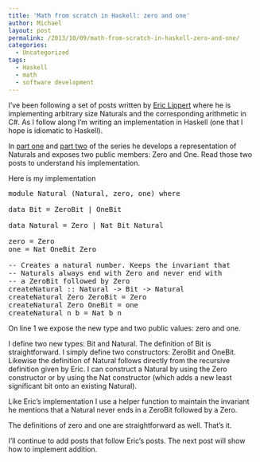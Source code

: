 ```yaml
---
title: 'Math from scratch in Haskell: zero and one'
author: Michael
layout: post
permalink: /2013/10/09/math-from-scratch-in-haskell-zero-and-one/
categories:
  - Uncategorized
tags:
  - Haskell
  - math
  - software development
---
```

I&#8217;ve been following a set of posts written by [Eric Lippert][1] where he is implementing arbitrary size Naturals and the corresponding arithmetic in C#. As I follow along I&#8217;m writing an implementation in Haskell (one that I hope is idiomatic to Haskell).  
<!--more-->

  
In [part one][2] and [part two][3] of the series he develops a representation of Naturals and exposes two public members: Zero and One. Read those two posts to understand his implementation.

Here is my implementation

<pre class="brush: plain; title: ; notranslate" title="">module Natural (Natural, zero, one) where

data Bit = ZeroBit | OneBit 

data Natural = Zero | Nat Bit Natural 

zero = Zero
one = Nat OneBit Zero

-- Creates a natural number. Keeps the invariant that 
-- Naturals always end with Zero and never end with 
-- a ZeroBit followed by Zero
createNatural :: Natural -&gt; Bit -&gt; Natural
createNatural Zero ZeroBit = Zero
createNatural Zero OneBit = one
createNatural n b = Nat b n
</pre>

On line 1 we expose the new type and two public values: zero and one.

I define two new types: Bit and Natural. The definition of Bit is straightforward. I simply define two constructors: ZeroBit and OneBit. Likewise the definition of Natural follows directly from the recursive definition given by Eric. I can construct a Natural by using the Zero constructor or by using the Nat constructor (which adds a new least significant bit onto an existing Natural).

Like Eric&#8217;s implementation I use a helper function to maintain the invariant he mentions that a Natural never ends in a ZeroBit followed by a Zero.

The definitions of zero and one are straightforward as well. That&#8217;s it. 

I&#8217;ll continue to add posts that follow Eric&#8217;s posts. The next post will show how to implement addition.

 [1]: http://ericlippert.com
 [2]: http://ericlippert.com/2013/09/16/math-from-scratch-part-one/
 [3]: http://ericlippert.com/2013/09/19/math-from-scratch-part-two/